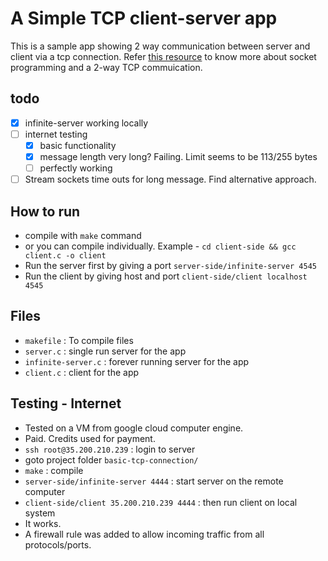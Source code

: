 # A Simple TCP client-server app

This is a sample app showing 2 way communication between server and client via a tcp connection.
Refer [this resource](http://www.cs.rpi.edu/~moorthy/Courses/os98/Pgms/socket.html) to know more about socket programming and a 2-way TCP commuication.

## todo

- [X] infinite-server working locally
- [ ] internet testing
  - [X] basic functionality
  - [X] message length very long? Failing. Limit seems to be 113/255 bytes
  - [ ] perfectly working
- [ ] Stream sockets time outs for long message. Find alternative approach.

## How to run

- compile with `make` command
- or you can compile individually. Example - `cd client-side && gcc client.c -o client`
- Run the server first by giving a port `server-side/infinite-server 4545`
- Run the client by giving host and port `client-side/client localhost 4545`

## Files

- `makefile` : To compile files
- `server.c` : single run server for the app
- `infinite-server.c` : forever running server for the app
- `client.c` : client for the app

## Testing - Internet

- Tested on a VM from google cloud computer engine.
- Paid. Credits used for payment.
- `ssh root@35.200.210.239` : login to server
- goto project folder `basic-tcp-connection/`
- `make` : compile
- `server-side/infinite-server 4444` : start server on the remote computer 
- `client-side/client 35.200.210.239 4444` : then run client on local system
- It works.
- A firewall rule was added to allow incoming traffic from all protocols/ports.
